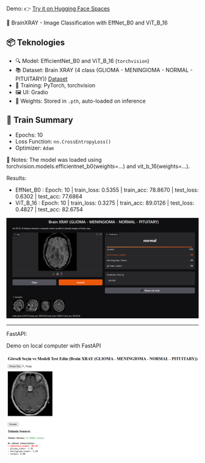 Demo: 👉 [Try it on Hugging Face Spaces](https://huggingface.co/spaces/dogukang/BrainXRAY)

🧠 BrainXRAY - Image Classification with EffNet_B0 and ViT_B_16

## 📦 Teknologies
- 🔍 Model: EfficientNet_B0 and ViT_B_16 (`torchvision`)
- 📚 Dataset: Brain XRAY (4 class (GLIOMA - MENINGIOMA - NORMAL - PITUITARY)) [Dataset](https://www.kaggle.com/datasets/thomasdubail/brain-tumors-256x256)
- 🧠 Training: PyTorch, torchvision
- 🖼️ UI: Gradio
- 📁 Weights: Stored in `.pth`, auto-loaded on inference

## 🚀 Train Summary
- Epochs: 10
- Loss Function: `nn.CrossEntropyLoss()`
- Optimizer: `Adam`

📌 Notes:
The model was loaded using torchvision.models.efficientnet_b0(weights=...) and vit_b_16(weights=...).

Results:
- EffNet_B0 : Epoch: 10 | train_loss: 0.5355 | train_acc: 78.8670 | test_loss: 0.6302 | test_acc: 77.6864
- ViT_B_16  : Epoch: 10 | train_loss: 0.3275 | train_acc: 89.0126 | test_loss: 0.4827 | test_acc: 82.6754

![Sample Prediction](xray_image.PNG)

___________________________________________________________________________________________________________________________________________________________________

FastAPI:

Demo on local computer with FastAPI

![Sample_Prediction](xray_image_fastapi.PNG)


